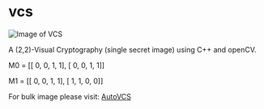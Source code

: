 # vcs

![Image of VCS](https://i.imgur.com/mMlmtQs.jpg)

A (2,2)-Visual Cryptography (single secret image) using C++ and openCV.

M0 = [[ 0, 0, 1, 1], [ 0, 0, 1, 1]]

M1 = [[ 0, 0, 1, 1], [ 1, 1, 0, 0]]

For bulk image please visit: [AutoVCS](https://github.com/w-bt/autovcs)
